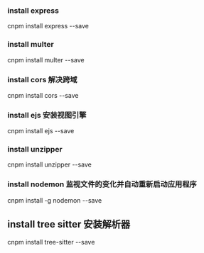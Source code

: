 ### install express
cnpm install express --save
### install multer
cnpm install multer --save
### install cors  解决跨域
cnpm install cors --save 
### install ejs 安装视图引擎
cnpm install ejs --save
### install unzipper
cnpm install unzipper --save
### install nodemon 监视文件的变化并自动重新启动应用程序
cnpm install -g nodemon --save
## install tree sitter 安装解析器
cnpm install tree-sitter --save